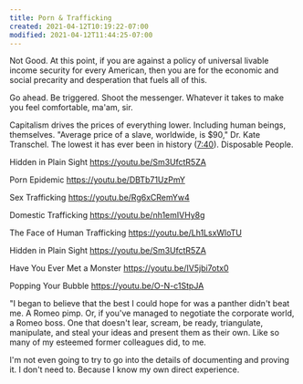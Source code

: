```yaml
---
title: Porn & Trafficking
created: 2021-04-12T10:19:22-07:00
modified: 2021-04-12T11:44:25-07:00
---
```


Not Good. At this point, if you are against a policy of universal livable income security for every American, then you are for the economic and social precarity and desperation that fuels all of this.

Go ahead. Be triggered. Shoot the messenger. Whatever it takes to make you feel comfortable, ma'am, sir.

Capitalism drives the prices of everything lower. Including human beings, themselves. "Average price of a slave, worldwide, is $90," Dr. Kate Transchel. The lowest it has ever been in history ([7:40](https://youtu.be/Sm3UfctR5ZA?t=7m40s)). Disposable People.

Hidden in Plain Sight
https://youtu.be/Sm3UfctR5ZA

Porn Epidemic
https://youtu.be/DBTb71UzPmY

Sex Trafficking
https://youtu.be/Rg6xCRemYw4

Domestic Trafficking
https://youtu.be/nh1emIVHy8g

The Face of Human Trafficking
https://youtu.be/Lh1LsxWloTU

Hidden in Plain Sight
https://youtu.be/Sm3UfctR5ZA

Have You Ever Met a Monster
https://youtu.be/IV5jbi7otx0

Popping Your Bubble
https://youtu.be/O-N-c1StpJA

"I began to believe that the best I could hope for was a panther didn't beat me. A Romeo pimp. Or, if you've managed to negotiate the corporate world, a Romeo boss. One that doesn't lear, scream, be ready, triangulate, manipulate, and steal your ideas and present them as their own. Like so many of my esteemed former colleagues did, to me.

I'm not even going to try to go into the details of documenting and proving it. I don't need to. Because I know my own direct experience.




